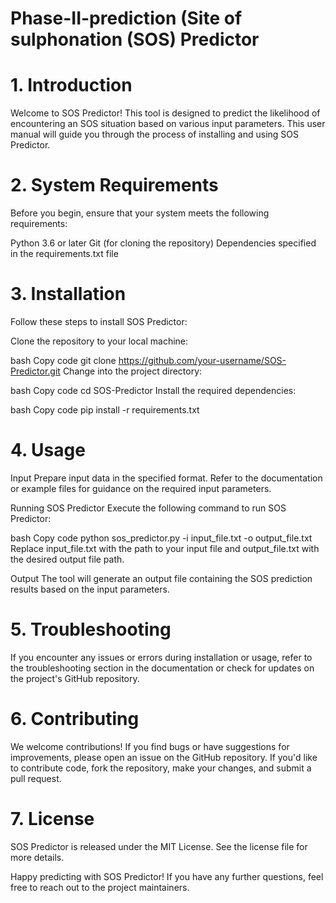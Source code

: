 # Phase-II-prediction (Site of sulphonation (SOS) Predictor
# 1. Introduction
Welcome to SOS Predictor! This tool is designed to predict the likelihood of encountering an SOS situation based on various input parameters. This user manual will guide you through the process of installing and using SOS Predictor.

# 2. System Requirements
Before you begin, ensure that your system meets the following requirements:

Python 3.6 or later
Git (for cloning the repository)
Dependencies specified in the requirements.txt file
# 3. Installation
Follow these steps to install SOS Predictor:

Clone the repository to your local machine:

bash
Copy code
git clone https://github.com/your-username/SOS-Predictor.git
Change into the project directory:

bash
Copy code
cd SOS-Predictor
Install the required dependencies:

bash
Copy code
pip install -r requirements.txt
# 4. Usage
Input
Prepare input data in the specified format. Refer to the documentation or example files for guidance on the required input parameters.

Running SOS Predictor
Execute the following command to run SOS Predictor:

bash
Copy code
python sos_predictor.py -i input_file.txt -o output_file.txt
Replace input_file.txt with the path to your input file and output_file.txt with the desired output file path.

Output
The tool will generate an output file containing the SOS prediction results based on the input parameters.

# 5. Troubleshooting
If you encounter any issues or errors during installation or usage, refer to the troubleshooting section in the documentation or check for updates on the project's GitHub repository.

# 6. Contributing
We welcome contributions! If you find bugs or have suggestions for improvements, please open an issue on the GitHub repository. If you'd like to contribute code, fork the repository, make your changes, and submit a pull request.

# 7. License
SOS Predictor is released under the MIT License. See the license file for more details.

Happy predicting with SOS Predictor! If you have any further questions, feel free to reach out to the project maintainers.
